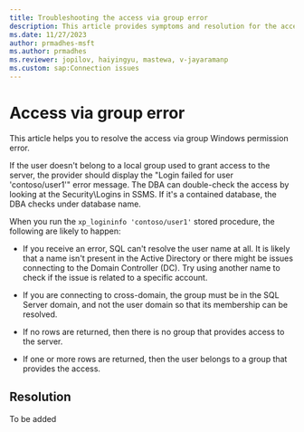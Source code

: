 ```yaml
---
title: Troubleshooting the access via group error 
description: This article provides symptoms and resolution for the access via group error.
ms.date: 11/27/2023
author: prmadhes-msft
ms.author: prmadhes
ms.reviewer: jopilov, haiyingyu, mastewa, v-jayaramanp
ms.custom: sap:Connection issues
---
```


# Access via group error

This article helps you to resolve the access via group Windows permission error.

If the user doesn't belong to a local group used to grant access to the server, the provider should display the "Login failed for user 'contoso/user1'" error message.
The DBA can double-check the access by looking at the Security\Logins in SSMS. If it's a contained database, the DBA checks under database name.

When you run the `xp_logininfo 'contoso/user1'` stored procedure, the following are likely to happen:

- If you receive an error, SQL can't resolve the user name at all. It is likely that a name isn't present in the Active Directory or there might be issues connecting to the Domain Controller (DC). Try using another name to check if the issue is related to a specific account.

- If you are connecting to cross-domain, the group must be in the SQL Server domain, and not the user domain so that its membership can be resolved.

- If no rows are returned, then there is no group that provides access to the server.
- If one or more rows are returned, then the user belongs to a group that provides the access.

## Resolution

To be added
